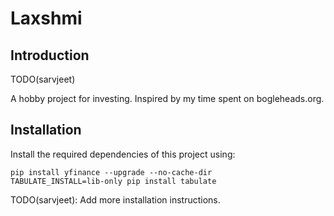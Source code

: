 # Laxshmi

## Introduction
TODO(sarvjeet)

A hobby project for investing. Inspired by my time spent on bogleheads.org.

## Installation

Install the required dependencies of this project using:
```
pip install yfinance --upgrade --no-cache-dir
TABULATE_INSTALL=lib-only pip install tabulate
```

TODO(sarvjeet): Add more installation instructions.
